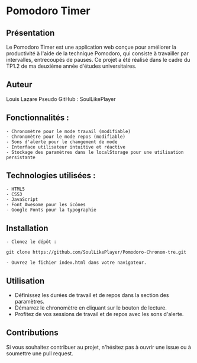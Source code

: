 # Pomodoro Timer
## Présentation

Le Pomodoro Timer est une application web conçue pour améliorer la productivité à l'aide de la technique Pomodoro, qui consiste à travailler par intervalles, entrecoupés de pauses. Ce projet a été réalisé dans le cadre du TP1.2 de ma deuxième année d'études universitaires.

## Auteur

Louis Lazare
Pseudo GitHub : SoulLikePlayer

## Fonctionnalités :

    - Chronomètre pour le mode travail (modifiable)
    - Chronomètre pour le mode repos (modifiable)
    - Sons d'alerte pour le changement de mode
    - Interface utilisateur intuitive et réactive
    - Stockage des paramètres dans le localStorage pour une utilisation persistante

## Technologies utilisées :

    - HTML5
    - CSS3
    - JavaScript
    - Font Awesome pour les icônes
    - Google Fonts pour la typographie

## Installation

    - Clonez le dépôt :

    git clone https://github.com/SoulLikePlayer/Pomodoro-Chronom-tre.git

    - Ouvrez le fichier index.html dans votre navigateur.

## Utilisation

   - Définissez les durées de travail et de repos dans la section des paramètres.
   - Démarrez le chronomètre en cliquant sur le bouton de lecture.
   - Profitez de vos sessions de travail et de repos avec les sons d'alerte.

## Contributions

Si vous souhaitez contribuer au projet, n'hésitez pas à ouvrir une issue ou à soumettre une pull request.

